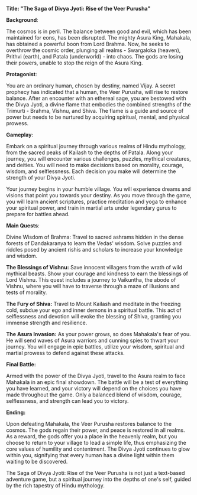 **Title: "The Saga of Divya Jyoti: Rise of the Veer Purusha"**

**Background**:

The cosmos is in peril. The balance between good and evil, which has been maintained for eons, has been disrupted. The mighty Asura King, Mahakala, has obtained a powerful boon from Lord Brahma. Now, he seeks to overthrow the cosmic order, plunging all realms - Swargaloka (heaven), Prithvi (earth), and Patala (underworld) - into chaos. The gods are losing their powers, unable to stop the reign of the Asura King.

**Protagonist**:

You are an ordinary human, chosen by destiny, named Vijay. A secret prophecy has indicated that a human, the Veer Purusha, will rise to restore balance. After an encounter with an ethereal sage, you are bestowed with the Divya Jyoti, a divine flame that embodies the combined strengths of the Trimurti - Brahma, Vishnu, and Shiva. The flame is a guide and source of power but needs to be nurtured by acquiring spiritual, mental, and physical prowess.

**Gameplay**:

Embark on a spiritual journey through various realms of Hindu mythology, from the sacred peaks of Kailash to the depths of Patala. Along your journey, you will encounter various challenges, puzzles, mythical creatures, and deities. You will need to make decisions based on morality, courage, wisdom, and selflessness. Each decision you make will determine the strength of your Divya Jyoti.

Your journey begins in your humble village. You will experience dreams and visions that point you towards your destiny. As you move through the game, you will learn ancient scriptures, practice meditation and yoga to enhance your spiritual power, and train in martial arts under legendary gurus to prepare for battles ahead.

**Main Quests**:

Divine Wisdom of Brahma: Travel to sacred ashrams hidden in the dense forests of Dandakaranya to learn the Vedas' wisdom. Solve puzzles and riddles posed by ancient rishis and scholars to increase your knowledge and wisdom.

**The Blessings of Vishnu:** Save innocent villagers from the wrath of wild mythical beasts. Show your courage and kindness to earn the blessings of Lord Vishnu. This quest includes a journey to Vaikuntha, the abode of Vishnu, where you will have to traverse through a maze of illusions and tests of morality.

**The Fury of Shiva:** Travel to Mount Kailash and meditate in the freezing cold, subdue your ego and inner demons in a spiritual battle. This act of selflessness and devotion will evoke the blessing of Shiva, granting you immense strength and resilience.

**The Asura Invasion:** As your power grows, so does Mahakala's fear of you. He will send waves of Asura warriors and cunning spies to thwart your journey. You will engage in epic battles, utilize your wisdom, spiritual and martial prowess to defend against these attacks.

**Final Battle:**

Armed with the power of the Divya Jyoti, travel to the Asura realm to face Mahakala in an epic final showdown. The battle will be a test of everything you have learned, and your victory will depend on the choices you have made throughout the game. Only a balanced blend of wisdom, courage, selflessness, and strength can lead you to victory.

**Ending:**

Upon defeating Mahakala, the Veer Purusha restores balance to the cosmos. The gods regain their power, and peace is restored in all realms. As a reward, the gods offer you a place in the heavenly realm, but you choose to return to your village to lead a simple life, thus emphasizing the core values of humility and contentment. The Divya Jyoti continues to glow within you, signifying that every human has a divine light within them waiting to be discovered.

The Saga of Divya Jyoti: Rise of the Veer Purusha is not just a text-based adventure game, but a spiritual journey into the depths of one's self, guided by the rich tapestry of Hindu mythology.